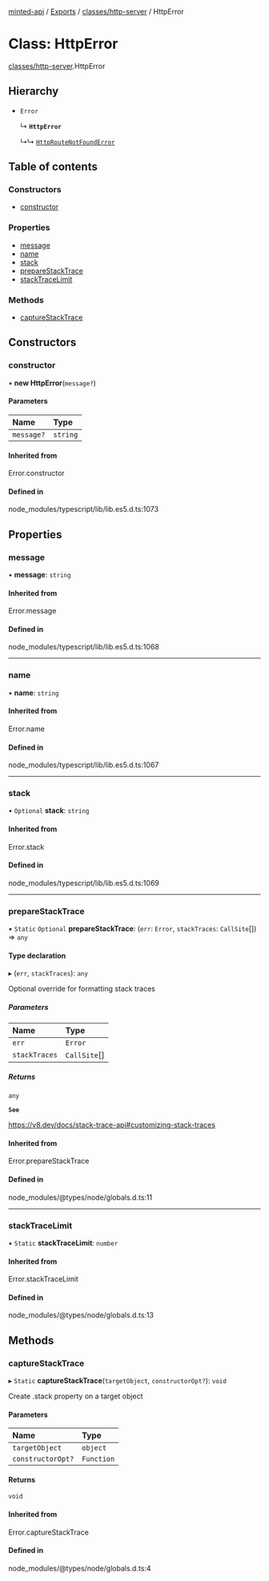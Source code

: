 [minted-api](../README.md) / [Exports](../modules.md) / [classes/http-server](../modules/classes_http_server.md) / HttpError

# Class: HttpError

[classes/http-server](../modules/classes_http_server.md).HttpError

## Hierarchy

- `Error`

  ↳ **`HttpError`**

  ↳↳ [`HttpRouteNotFoundError`](classes_http_server.HttpRouteNotFoundError.md)

## Table of contents

### Constructors

- [constructor](classes_http_server.HttpError.md#constructor)

### Properties

- [message](classes_http_server.HttpError.md#message)
- [name](classes_http_server.HttpError.md#name)
- [stack](classes_http_server.HttpError.md#stack)
- [prepareStackTrace](classes_http_server.HttpError.md#preparestacktrace)
- [stackTraceLimit](classes_http_server.HttpError.md#stacktracelimit)

### Methods

- [captureStackTrace](classes_http_server.HttpError.md#capturestacktrace)

## Constructors

### constructor

• **new HttpError**(`message?`)

#### Parameters

| Name | Type |
| :------ | :------ |
| `message?` | `string` |

#### Inherited from

Error.constructor

#### Defined in

node_modules/typescript/lib/lib.es5.d.ts:1073

## Properties

### message

• **message**: `string`

#### Inherited from

Error.message

#### Defined in

node_modules/typescript/lib/lib.es5.d.ts:1068

___

### name

• **name**: `string`

#### Inherited from

Error.name

#### Defined in

node_modules/typescript/lib/lib.es5.d.ts:1067

___

### stack

• `Optional` **stack**: `string`

#### Inherited from

Error.stack

#### Defined in

node_modules/typescript/lib/lib.es5.d.ts:1069

___

### prepareStackTrace

▪ `Static` `Optional` **prepareStackTrace**: (`err`: `Error`, `stackTraces`: `CallSite`[]) => `any`

#### Type declaration

▸ (`err`, `stackTraces`): `any`

Optional override for formatting stack traces

##### Parameters

| Name | Type |
| :------ | :------ |
| `err` | `Error` |
| `stackTraces` | `CallSite`[] |

##### Returns

`any`

**`See`**

https://v8.dev/docs/stack-trace-api#customizing-stack-traces

#### Inherited from

Error.prepareStackTrace

#### Defined in

node_modules/@types/node/globals.d.ts:11

___

### stackTraceLimit

▪ `Static` **stackTraceLimit**: `number`

#### Inherited from

Error.stackTraceLimit

#### Defined in

node_modules/@types/node/globals.d.ts:13

## Methods

### captureStackTrace

▸ `Static` **captureStackTrace**(`targetObject`, `constructorOpt?`): `void`

Create .stack property on a target object

#### Parameters

| Name | Type |
| :------ | :------ |
| `targetObject` | `object` |
| `constructorOpt?` | `Function` |

#### Returns

`void`

#### Inherited from

Error.captureStackTrace

#### Defined in

node_modules/@types/node/globals.d.ts:4
